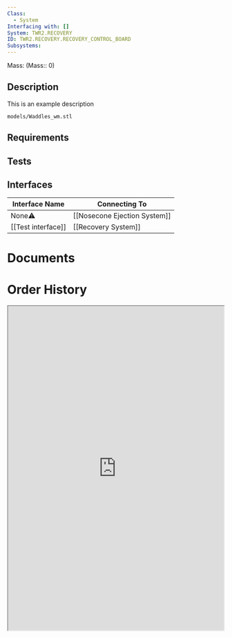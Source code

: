 ```yaml
---
Class:
  - System
Interfacing with: []
System: TWR2.RECOVERY
ID: TWR2.RECOVERY.RECOVERY_CONTROL_BOARD
Subsystems:
---
```


Mass: (Mass:: 0)

## Description

This is an example description

```stlrendera
models/Waddles_wm.stl
```

## Requirements

## Tests

## Interfaces
| Interface Name     | Connecting To                |
| ------------------ | ---------------------------- |
| None⚠️             | [[Nosecone Ejection System]] |
| [[Test interface]] | [[Recovery System]]          |
# Documents

# Order History

<iframe src="https://www.tablesgenerator.com/markdown_tables" width=500 height=750></iframe>

